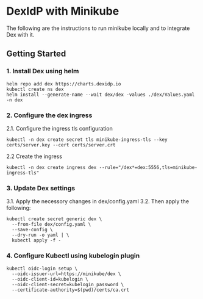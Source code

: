 # DexIdP with Minikube
The following are the instructions to run minikube locally and to integrate Dex with it.


## Getting Started

### 1. Install Dex using helm
```
helm repo add dex https://charts.dexidp.io
kubectl create ns dex
helm install --generate-name --wait dex/dex -values ./dex/Values.yaml -n dex
```

### 2. Configure the dex ingress
2.1. Configure the ingress tls configuration
```
kubectl -n dex create secret tls minikube-ingress-tls --key certs/server.key --cert certs/server.crt
```

2.2 Create the ingress
```
kubectl -n dex create ingress dex --rule="/dex*=dex:5556,tls=minikube-ingress-tls"
```

### 3. Update Dex settings
3.1. Apply the necessory changes in dex/config.yaml
3.2. Then apply the following:
```
kubectl create secret generic dex \
  --from-file dex/config.yaml \
  --save-config \
  --dry-run -o yaml | \
  kubectl apply -f -
```

### 4. Configure Kubectl using kubelogin plugin
```
kubectl oidc-login setup \
  --oidc-issuer-url=https://minikube/dex \
  --oidc-client-id=kubelogin \
  --oidc-client-secret=kubelogin_password \
  --certificate-authority=$(pwd)/certs/ca.crt
```
